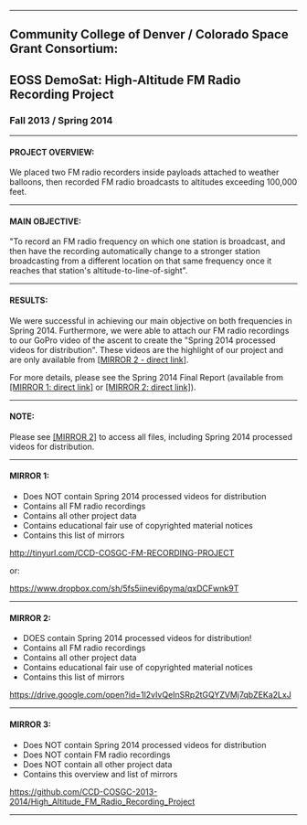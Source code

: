 -----------------------------------------------------------------------------
## Community College of Denver / Colorado Space Grant Consortium:

## EOSS DemoSat:  High-Altitude FM Radio Recording Project

### Fall 2013 / Spring 2014




-----------------------------------------------------------------------------
#### PROJECT OVERVIEW:

We placed two FM radio recorders inside payloads attached to weather balloons, 
then recorded FM radio broadcasts to altitudes exceeding 100,000 feet.




-----------------------------------------------------------------------------
#### MAIN OBJECTIVE:

"To record an FM radio frequency on which one station is broadcast, and then 
have the recording automatically change to a stronger station broadcasting 
from a different location on that same frequency once it reaches that 
station's altitude-to-line-of-sight".




-----------------------------------------------------------------------------
#### RESULTS:

We were successful in achieving our main objective on both frequencies in 
Spring 2014.  Furthermore, we were able to attach our FM radio recordings to 
our GoPro video of the ascent to create the "Spring 2014 processed videos for 
distribution".  These videos are the highlight of our project and are only 
available from [[MIRROR 2 - direct link]](https://drive.google.com/open?id=1l2vIvQeInSRp2tGQYZVMj7qbZEKa2LxJ).  

For more details, please see the Spring 2014 Final Report (available from 
[[MIRROR 1: direct link]](https://www.dropbox.com/sh/5fs5iinevi6pyma/AAAxj1HJRFNtypAJfX0rMEmka/Spring%202014/7.%20Final%20Report?dl=0) or [[MIRROR 2: direct link]](https://drive.google.com/open?id=1ser7O-UXn-9iSw0pbLH0nqMtInKPGe5B)).




-----------------------------------------------------------------------------
#### NOTE:

Please see [[MIRROR 2]](https://drive.google.com/open?id=1l2vIvQeInSRp2tGQYZVMj7qbZEKa2LxJ) to access all files, 
including Spring 2014 processed videos for distribution.



-----------------------------------------------------------------------------
#### MIRROR 1:  

* Does NOT contain Spring 2014 processed videos for distribution 
* Contains all FM radio recordings
* Contains all other project data 
* Contains educational fair use of copyrighted material notices
* Contains this list of mirrors

http://tinyurl.com/CCD-COSGC-FM-RECORDING-PROJECT 

 or: 

https://www.dropbox.com/sh/5fs5iinevi6pyma/qxDCFwnk9T 



-----------------------------------------------------------------------------
#### MIRROR 2:  

* DOES contain Spring 2014 processed videos for distribution!
* Contains all FM radio recordings
* Contains all other project data 
* Contains educational fair use of copyrighted material notices
* Contains this list of mirrors

https://drive.google.com/open?id=1l2vIvQeInSRp2tGQYZVMj7qbZEKa2LxJ 



-----------------------------------------------------------------------------
#### MIRROR 3: 

* Does NOT contain Spring 2014 processed videos for distribution 
* Does NOT contain FM radio recordings
* Does NOT contain all other project data
* Contains this overview and list of mirrors
 
 https://github.com/CCD-COSGC-2013-2014/High_Altitude_FM_Radio_Recording_Project 



-----------------------------------------------------------------------------
